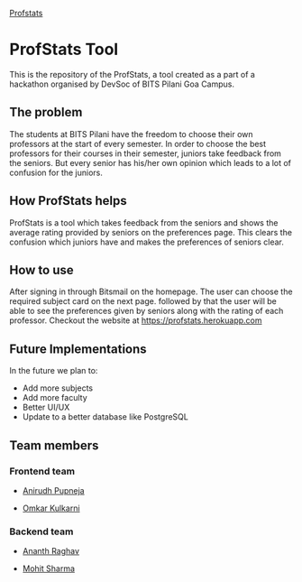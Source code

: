 [Profstats](http://profstats.herokuapp.com/)

# ProfStats Tool

This is the repository of the ProfStats, a tool created as a part of a hackathon organised by DevSoc of BITS Pilani Goa Campus.

## The problem

The students at BITS Pilani have the freedom to choose their own professors at the start of every semester. In order to choose the best professors for their courses 
in their semester, juniors take feedback from the seniors. But every senior has his/her own opinion which leads to a lot of confusion for the juniors. 

## How ProfStats helps

ProfStats is a tool which takes feedback from the seniors and shows the average rating provided by seniors on the preferences page. This clears the confusion which juniors have 
and makes the preferences of seniors clear.

## How to use

After signing in through Bitsmail on the homepage. The user can choose the required subject card on the next page. followed by that the user will be able to see the preferences 
given by seniors along with the rating of each professor.
Checkout the website at https://profstats.herokuapp.com

## Future Implementations

In the future we plan to:
* Add more subjects
* Add more faculty
* Better UI/UX
* Update to a better database like PostgreSQL

## Team members
### Frontend team
* [Anirudh Pupneja](https://github.com/apupneja/)
   
* [Omkar Kulkarni](https://github.com/oak2905/)
### Backend team
* [Ananth Raghav](https://github.com/ananth243/)

* [Mohit Sharma](https://github.com/Mohit-6515/)


